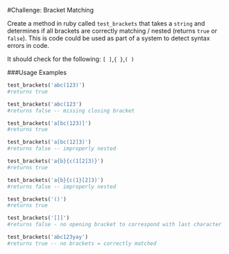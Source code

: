 #Challenge: Bracket Matching

Create a method in ruby called `test_brackets` that takes a `string` and determines if all brackets are correctly matching / nested (returns `true` or `false`). This is code could be used as part of a system to detect syntax errors in code.

It should check for the following: `[ ]`,`{ }`,`( )`

###Usage Examples

```rb
test_brackets('abc(123)')
#returns true

test_brackets('abc(123')
#returns false -- missing closing bracket

test_brackets('a[bc(123)]')
#returns true

test_brackets('a[bc(12]3)')
#returns false -- improperly nested

test_brackets('a{b}{c(1[2]3)}')
#returns true

test_brackets('a{b}{c(1}[2]3)')
#returns false -- improperly nested

test_brackets('()')
#returns true

test_brackets('[]]')
#returns false - no opening bracket to correspond with last character

test_brackets('abc123yay')
#returns true -- no brackets = correctly matched
```
